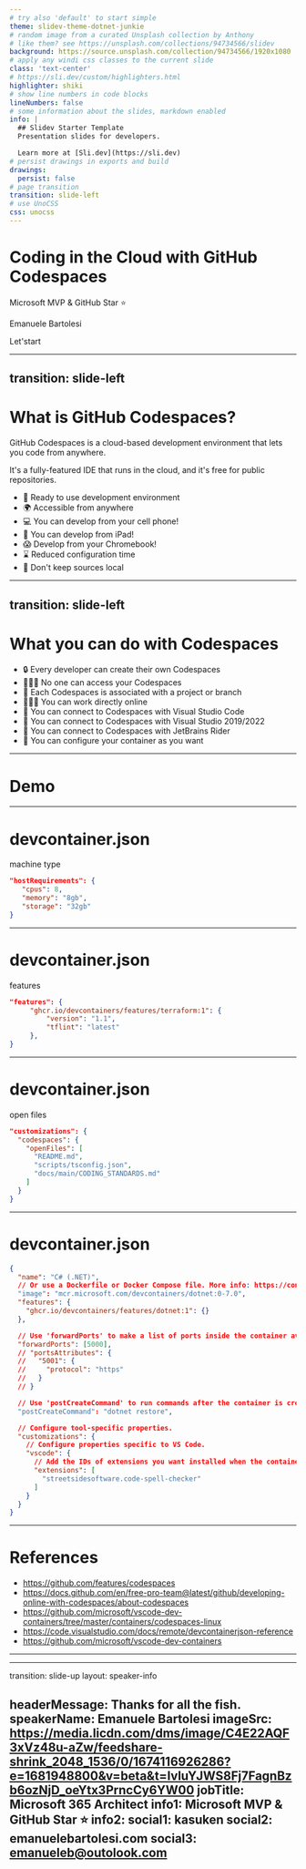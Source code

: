 ```yaml
---
# try also 'default' to start simple
theme: slidev-theme-dotnet-junkie
# random image from a curated Unsplash collection by Anthony
# like them? see https://unsplash.com/collections/94734566/slidev
background: https://source.unsplash.com/collection/94734566/1920x1080
# apply any windi css classes to the current slide
class: 'text-center'
# https://sli.dev/custom/highlighters.html
highlighter: shiki
# show line numbers in code blocks
lineNumbers: false
# some information about the slides, markdown enabled
info: |
  ## Slidev Starter Template
  Presentation slides for developers.

  Learn more at [Sli.dev](https://sli.dev)
# persist drawings in exports and build
drawings:
  persist: false
# page transition
transition: slide-left
# use UnoCSS
css: unocss
---
```


# Coding in the Cloud with GitHub Codespaces

Microsoft MVP & GitHub Star ⭐

Emanuele Bartolesi

<div class="pt-12">
  <span @click="$slidev.nav.next" class="px-2 py-1 rounded cursor-pointer" hover="bg-white bg-opacity-10">
    Let'start <carbon:arrow-right class="inline"/>
  </span>
</div>

---
transition: slide-left
---

# What is GitHub Codespaces?

GitHub Codespaces is a cloud-based development environment that lets you code from anywhere.

It's a fully-featured IDE that runs in the cloud, and it's free for public repositories.

- 🍔 Ready to use development environment
- 🌍 Accessible from anywhere
- 💻 You can develop from your cell phone!
- 📱 You can develop from iPad!
- 😱 Develop from your Chromebook!
- ⌛ Reduced configuration time
- 🦺 Don't keep sources local


---
transition: slide-left
---

# What you can do with Codespaces

- 🔒 Every developer can create their own Codespaces
- 🙅🏻‍♂️ No one can access your Codespaces
- 🐣 Each Codespaces is associated with a project or branch
- 👨🏻‍💻 You can work directly online
- 🦄 You can connect to Codespaces with Visual Studio Code
- 🚀 You can connect to Codespaces with Visual Studio 2019/2022
- 🤞 You can connect to Codespaces with JetBrains Rider
- 🎨 You can configure your container as you want

---
# Demo

---

# devcontainer.json
machine type

```json
"hostRequirements": {
   "cpus": 8,
   "memory": "8gb",
   "storage": "32gb"
}

```

---

# devcontainer.json
features

```json
"features": {
     "ghcr.io/devcontainers/features/terraform:1": {
         "version": "1.1",
         "tflint": "latest"
     },
}

```

---

# devcontainer.json
open files

```json
"customizations": {
  "codespaces": {
    "openFiles": [
      "README.md",
      "scripts/tsconfig.json",
      "docs/main/CODING_STANDARDS.md"
    ]
  }
}

```

---

# devcontainer.json

```json
{
  "name": "C# (.NET)",
  // Or use a Dockerfile or Docker Compose file. More info: https://containers.dev/guide/dockerfile
  "image": "mcr.microsoft.com/devcontainers/dotnet:0-7.0",
  "features": {
    "ghcr.io/devcontainers/features/dotnet:1": {}
  },

  // Use 'forwardPorts' to make a list of ports inside the container available locally.
  "forwardPorts": [5000],
  // "portsAttributes": {
  //   "5001": {
  //     "protocol": "https"
  //   }
  // }

  // Use 'postCreateCommand' to run commands after the container is created.
  "postCreateCommand": "dotnet restore",

  // Configure tool-specific properties.
  "customizations": {
    // Configure properties specific to VS Code.
    "vscode": {
      // Add the IDs of extensions you want installed when the container is created.
      "extensions": [
        "streetsidesoftware.code-spell-checker"
      ]
    }
  }
}

```

---

# References

- https://github.com/features/codespaces
- https://docs.github.com/en/free-pro-team@latest/github/developing-online-with-codespaces/about-codespaces
- https://github.com/microsoft/vscode-dev-containers/tree/master/containers/codespaces-linux
- https://code.visualstudio.com/docs/remote/devcontainerjson-reference
- https://github.com/microsoft/vscode-dev-containers

---
<!-- transition: slide-up
layout: image-left
image: https://media.licdn.com/dms/image/C4E22AQF3xVz48u-aZw/feedshare-shrink_2048_1536/0/1674116926286?e=1681948800&v=beta&t=IvluYJWS8Fj7FagnBzb6ozNjD_oeYtx3PrncCy6YW00
---

# About me

## Emanuele Bartolesi
Microsoft 365 Architect<br />
Microsoft MVP & GitHub Star ⭐

@kasuken<br />
emanueleb@outlook.com -->

---
transition: slide-up
layout: speaker-info

headerMessage: Thanks for all the fish.
speakerName: Emanuele Bartolesi
imageSrc: https://media.licdn.com/dms/image/C4E22AQF3xVz48u-aZw/feedshare-shrink_2048_1536/0/1674116926286?e=1681948800&v=beta&t=IvluYJWS8Fj7FagnBzb6ozNjD_oeYtx3PrncCy6YW00
jobTitle: Microsoft 365 Architect
info1: Microsoft MVP & GitHub Star ⭐
info2: 
social1: kasuken
social2: emanuelebartolesi.com
social3: emanueleb@outolook.com
---